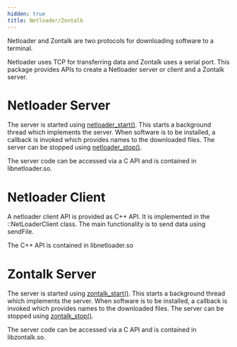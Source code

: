```yaml
---
hidden: true
title: Netloader/Zontalk
---
```


Netloader and Zontalk are two protocols for downloading software to a terminal.

Netloader uses TCP for transferring data and Zontalk uses a serial port. This package provides APIs to create a Netloader server or client and a Zontalk server.

# Netloader Server <a href="#netloader_server" id="netloader_server"></a>

The server is started using <a href="netloader_2include_2netloader_8h.md#ad1c52953b207d5e2120b5ae5ff8cf92b">netloader_start()</a>. This starts a background thread which implements the server. When software is to be installed, a callback is invoked which provides names to the downloaded files. The server can be stopped using <a href="netloader_2include_2netloader_8h.md#a3b10a600fb356303f94441e8b36f6441">netloader_stop()</a>.

The server code can be accessed via a C API and is contained in libnetloader.so.

# Netloader Client <a href="#netloader_client" id="netloader_client"></a>

A netloader client API is provided as C++ API. It is implemented in the ::NetLoaderClient class. The main functionality is to send data using sendFile.

The C++ API is contained in libnetloader.so

# Zontalk Server <a href="#zontalk_server" id="zontalk_server"></a>

The server is started using <a href="netloader_2include_2zontalk_8h.md#ae82bb76dbde2d2bff589b145656f9413">zontalk_start()</a>. This starts a background thread which implements the server. When software is to be installed, a callback is invoked which provides names to the downloaded files. The server can be stopped using <a href="netloader_2include_2zontalk_8h.md#a2759e0db7fe364e7c010c58b2b4efd58">zontalk_stop()</a>.

The server code can be accessed via a C API and is contained in libzontalk.so.
